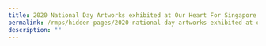 ```yaml
---
title: 2020 National Day Artworks exhibited at Our Heart For Singapore National Museum
permalink: /rmps/hidden-pages/2020-national-day-artworks-exhibited-at-our-heart-for-singapore-national-museum/
description: ""
---
```

